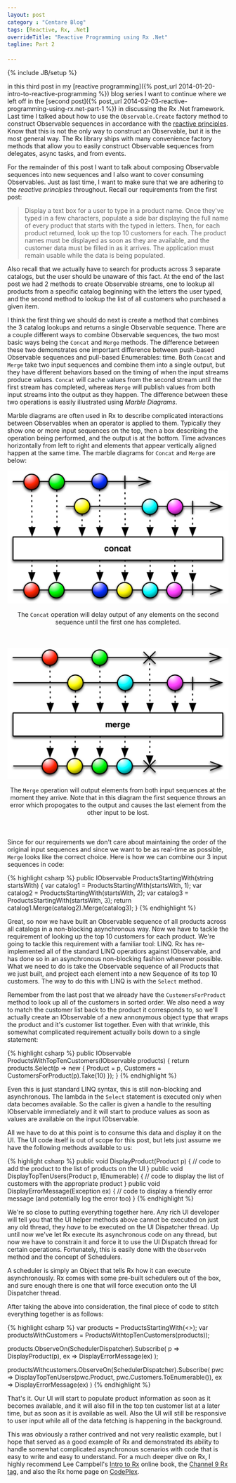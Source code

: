 ```yaml
---
layout: post
category : "Centare Blog"
tags: [Reactive, Rx, .Net]
overrideTitle: "Reactive Programming using Rx .Net"
tagline: Part 2

---
```

{% include JB/setup %}

in this third post in my [reactive programming]({% post_url 2014-01-20-intro-to-reactive-programming %}) blog series I want to continue where we left off in the [second post]({% post_url 2014-02-03-reactive-programming-using-rx.net-part-1 %}) in discussing the Rx .Net framework.  Last time I talked about how to use the `Observable.Create` factory method to construct Observable sequences in accordance with the [reactive principles](http://reactivemanifesto.org).  Know that this is not the only way to construct an Observable, but it is the most general way.  The Rx library ships with many convenience factory methods that allow you to easily construct Observable sequences from delegates, async tasks, and from events.

<!--excerpt-->

For the remainder of this post I want to talk about composing Observable sequences into new sequences and I also want to cover consuming Observables.  Just as last time, I want to make sure that we are adhering to the *reactive principles* throughout.  Recall our requirements from the first post:

>Display a text box for a user to type in a product name.  Once they've typed in a few characters, populate a side bar displaying the full name of every product that starts with the typed in letters.  Then, for each product returned, look up the top 10 customers for each. The product names must be displayed as soon as they are available, and the customer data must be filled in as it arrives.  The application must remain usable while the data is being populated.

Also recall that we actually have to search for products across 3 separate catalogs, but the user should be unaware of this fact.  At the end of the last post we had 2 methods to create Observable streams, one to lookup all products from a specific catalog beginning with the letters the user typed, and the second method to lookup the list of all customers who purchased a given item.

I think the first thing we should do next is create a method that combines the 3 catalog lookups and returns a single Observable sequence.  There are a couple different ways to combine Observable sequences, the two most basic ways being the `Concat` and `Merge` methods.  The difference between these two demonstrates one important difference between push-based Observable sequences and pull-based Enumerables: time.  Both `Concat` and `Merge`  take two input sequences and combine them into a single output, but they have different behaviors based on the timing of when the input streams produce values.  `Concat` will cache values from the second stream until the first stream has completed, whereas `Merge` will publish values from both input streams into the output as they happen.  The difference between these two operations is easily illustrated using *Marble Diagrams*.

Marble diagrams are often used in Rx to describe complicated interactions between Observables when an operator is applied to them.  Typically they show one or more input sequences on the top, then a box describing the operation being performed, and the output is at the bottom.  Time advances horizontally from left to right and elements that appear vertically aligned happen at the same time.  The marble diagrams for `Concat` and `Merge` are below:

<div class="row">
<div class="col-md-10 col-sm-12" style="margin-bottom: 50px;">
  <img class="img-responsive" src="/images/marble-diagram-concat.png" alt="Concat Marble Diagram">
  <p style="text-align: center;">The <code>Concat</code> operation will delay output of any elements on the second sequence until the first one has completed.</p>
</div>
<div class="col-md-10 col-xs-12" style="margin-bottom: 50px;">
  <img class="img-responsive" src="/images/marble-diagram-merge.png" alt="Merge Marble Diagram">
  <p style="text-align: center;">The <code>Merge</code> operation will output elements from both input sequences at the moment they arrive.  Note that in this diagram the first sequence throws an error which propogates to the output and causes the last element from the other input to be lost.</p>
</div>
</div>

Since for our requirements we don't care about maintaining the order of the original input sequences and since we want to be as real-time as possible, `Merge` looks like the correct choice.  Here is how we can combine our 3 input sequences in code:

{% highlight csharp %}
public IObservable<Product> ProductsStartingWith(string startsWith)
{
  var catalog1 = ProductsStartingWith(startsWith, 1);
  var catalog2 = ProductsStartingWith(startsWith, 2);
  var catalog3 = ProductsStartingWith(startsWith, 3);
  return catalog1.Merge(catalog2).Merge(catalog3);
}
{% endhighlight %}

Great, so now we have built an Observable sequence of all products across all catalogs in a non-blocking asynchronous way.  Now we have to tackle the requirement of looking up the top 10 customers for each product.  We're going to tackle this requirement with a familiar tool: LINQ.  Rx has re-implemented all of the standard LINQ operatiors against IObservable, and has done so in an asynchronous non-blocking fashion whenever possible.  What we need to do is take the Observable sequence of all Products that we just built, and project each element into a new Sequence of its top 10 customers.  The way to do this with LINQ is with the `Select` method.

Remember from the last post that we already have the `CustomersForProduct` method to look up all of the customers in sorted order.  We also need a way to match the customer list back to the product it corresponds to, so we'll actually create an IObservable of a new annonymous object type that wraps the product and it's customer list together.  Even with that wrinkle, this somewhat complicated requirement actually boils down to a single statement:

{% highlight csharp %}
public IObservable<object> ProductsWithTopTenCustomers(IObservable products)
{
  return products.Select(p => 
    new {
      Product = p,
      Customers = CustomersForProduct(p).Take(10)
    });
} 
{% endhighlight %}

Even this is just standard LINQ syntax, this is still non-blocking and asynchronous.  The lambda in the `Select` statement is executed only when data becomes available.  So the caller is given a handle to the resulting IObservable immediately and it will start to produce values as soon as values are available on the input IObservable.

All we have to do at this point is to consume this data and display it on the UI.  The UI code itself is out of scope for this post, but lets just assume we have the following methods available to us:

{% highlight csharp %}
public void DisplayProduct(Product p)
{
  // code to add the product to the list of products on the UI
}
public void DisplayTopTenUsers(Product p, IEnumerable<Customers>)
{
  // code to display the list of customers with the appropriate product
}
public void DisplayErrorMessage(Exception ex)
{
  // code to display a friendly error message (and potentially log the error too)
}
{% endhighlight %}

We're so close to putting everything together here.  Any rich UI developer will tell you that the UI helper methods above cannot be executed on just any old thread, they *have* to be executed on the UI Dispatcher thread.  Up until now we've let Rx execute its asynchronous code on any thread, but now we have to constrain it and force it to use the UI Dispatch thread for certain operations.  Fortunately, this is easily done with the `ObserveOn` method and the concept of Schedulers.

A scheduler is simply an Object that tells Rx how it can execute asynchronously.  Rx comes with some pre-built schedulers out of the box, and sure enough there is one that will force execution onto the UI Dispatcher thread.  

After taking the above into consideration, the final piece of code to stitch everything together is as follows: 

{% highlight csharp %}
var products = ProductsStartingWith(<<user input>>);
var productsWithCustomers = ProductsWithtopTenCustomers(products));

products.ObserveOn(SchedulerDispatcher).Subscribe(
  p => DisplayProduct(p),
  ex => DisplayErrorMessage(ex)
);

productsWithcustomers.ObserveOn(SchedulerDispatcher).Subscribe(
  pwc => DisplayTopTenUsers(pwc.Product, pwc.Customers.ToEnumerable()),
  ex => DisplayErrorMessage(ex)
)
{% endhighlight %}

That's it.  Our UI will start to populate product information as soon as it becomes available, and it will also fill in the top ten customer list at a later time, but as soon as it is available as well.  Also the UI will still be responsive to user input while all of the data fetching is happening in the background.

This was obviously a rather contrived and not very realistic example, but I hope that served as a good example of Rx and demonstrated its ability to handle somewhat complicated asynchronous scenarios with code that is easy to write and easy to understand.  For a much deeper dive on Rx, I highly recommend Lee Campbell's [Intro to Rx](http://www.introtorx.com/) online book, the [Channel 9 Rx tag](http://channel9.msdn.com/tags/Rx/), and also the Rx home page on [CodePlex](http://rx.codeplex.com/).

